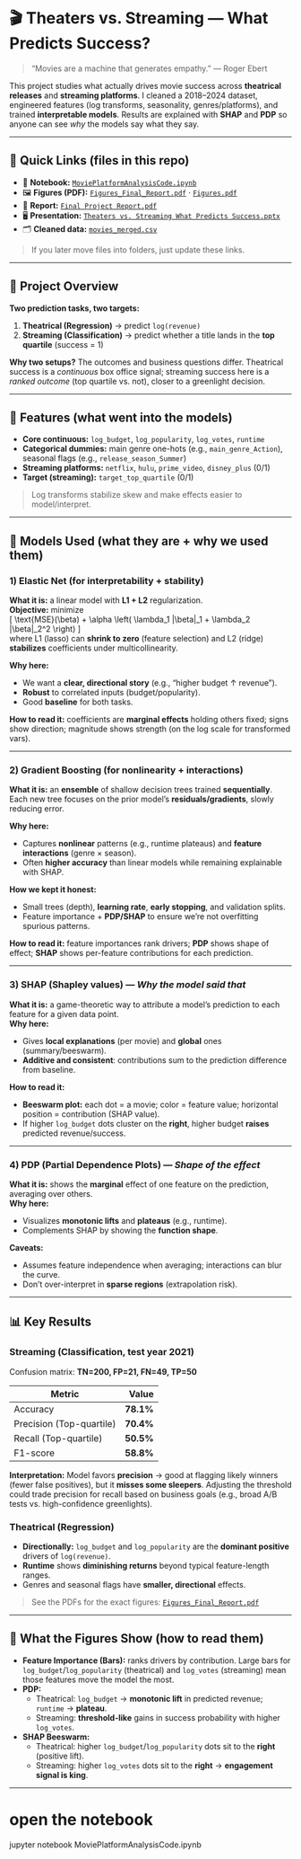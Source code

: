 # 🎬 Theaters vs. Streaming — What Predicts Success?

> “Movies are a machine that generates empathy.” — Roger Ebert

This project studies what actually drives movie success across **theatrical releases** and **streaming platforms**. I cleaned a 2018–2024 dataset, engineered features (log transforms, seasonality, genres/platforms), and trained **interpretable models**. Results are explained with **SHAP** and **PDP** so anyone can see *why* the models say what they say.

---

## 🔗 Quick Links (files in this repo)

- 📒 **Notebook:** [`MoviePlatformAnalysisCode.ipynb`](MoviePlatformAnalysisCode.ipynb)
- 🖼️ **Figures (PDF):** [`Figures_Final_Report.pdf`](Figures_Final_Report.pdf) · [`Figures.pdf`](Figures.pdf)
- 🧾 **Report:** [`Final Project Report.pdf`](Final%20Project%20Report.pdf)
- 🖥️ **Presentation:** [`Theaters vs. Streaming What Predicts Success.pptx`](Theaters%20vs.%20Streaming%20What%20Predicts%20Success.pptx)
- 🗂️ **Cleaned data:** [`movies_merged.csv`](movies_merged.csv)

> If you later move files into folders, just update these links.

---

## 🧭 Project Overview

**Two prediction tasks, two targets:**

1) **Theatrical (Regression)** → predict `log(revenue)`  
2) **Streaming (Classification)** → predict whether a title lands in the **top quartile** (success = 1)

**Why two setups?** The outcomes and business questions differ. Theatrical success is a *continuous* box office signal; streaming success here is a *ranked outcome* (top quartile vs. not), closer to a greenlight decision.

---

## 🧱 Features (what went into the models)

- **Core continuous:** `log_budget`, `log_popularity`, `log_votes`, `runtime`
- **Categorical dummies:** main genre one-hots (e.g., `main_genre_Action`), seasonal flags (e.g., `release_season_Summer`)
- **Streaming platforms:** `netflix`, `hulu`, `prime_video`, `disney_plus` (0/1)
- **Target (streaming):** `target_top_quartile` (0/1)

> Log transforms stabilize skew and make effects easier to model/interpret.

---

## 🧪 Models Used (what they are + why we used them)

### 1) Elastic Net (for interpretability + stability)
**What it is:** a linear model with **L1 + L2** regularization.  
**Objective:** minimize  
\[
\text{MSE}(\beta) + \alpha \left( \lambda_1 \|\beta\|_1 + \lambda_2 \|\beta\|_2^2 \right)
\]  
where L1 (lasso) can **shrink to zero** (feature selection) and L2 (ridge) **stabilizes** coefficients under multicollinearity.

**Why here:**  
- We want a **clear, directional story** (e.g., “higher budget ↑ revenue”).  
- **Robust** to correlated inputs (budget/popularity).  
- Good **baseline** for both tasks.

**How to read it:** coefficients are **marginal effects** holding others fixed; signs show direction; magnitude shows strength (on the log scale for transformed vars).

---

### 2) Gradient Boosting (for nonlinearity + interactions)
**What it is:** an **ensemble** of shallow decision trees trained **sequentially**. Each new tree focuses on the prior model’s **residuals/gradients**, slowly reducing error.

**Why here:**  
- Captures **nonlinear** patterns (e.g., runtime plateaus) and **feature interactions** (genre × season).  
- Often **higher accuracy** than linear models while remaining explainable with SHAP.

**How we kept it honest:**  
- Small trees (depth), **learning rate**, **early stopping**, and validation splits.  
- Feature importance + **PDP/SHAP** to ensure we’re not overfitting spurious patterns.

**How to read it:** feature importances rank drivers; **PDP** shows shape of effect; **SHAP** shows per-feature contributions for each prediction.

---

### 3) SHAP (Shapley values) — *Why the model said that*
**What it is:** a game-theoretic way to attribute a model’s prediction to each feature for a given data point.  
**Why here:**  
- Gives **local explanations** (per movie) and **global** ones (summary/beeswarm).  
- **Additive and consistent**: contributions sum to the prediction difference from baseline.

**How to read it:**  
- **Beeswarm plot:** each dot = a movie; color = feature value; horizontal position = contribution (SHAP value).  
- If higher `log_budget` dots cluster on the **right**, higher budget **raises** predicted revenue/success.

---

### 4) PDP (Partial Dependence Plots) — *Shape of the effect*
**What it is:** shows the **marginal** effect of one feature on the prediction, averaging over others.  
**Why here:**  
- Visualizes **monotonic lifts** and **plateaus** (e.g., runtime).  
- Complements SHAP by showing the **function shape**.

**Caveats:**  
- Assumes feature independence when averaging; interactions can blur the curve.  
- Don’t over-interpret in **sparse regions** (extrapolation risk).

---

## 📊 Key Results

### Streaming (Classification, test year 2021)
Confusion matrix: **TN=200, FP=21, FN=49, TP=50**

| Metric | Value |
|---|---:|
| Accuracy | **78.1%** |
| Precision (Top-quartile) | **70.4%** |
| Recall (Top-quartile) | **50.5%** |
| F1-score | **58.8%** |

**Interpretation:** Model favors **precision** → good at flagging likely winners (fewer false positives), but it **misses some sleepers**. Adjusting the threshold could trade precision for recall based on business goals (e.g., broad A/B tests vs. high-confidence greenlights).

### Theatrical (Regression)
- **Directionally:** `log_budget` and `log_popularity` are the **dominant positive** drivers of `log(revenue)`.  
- **Runtime** shows **diminishing returns** beyond typical feature-length ranges.  
- Genres and seasonal flags have **smaller, directional** effects.

> See the PDFs for the exact figures: [`Figures_Final_Report.pdf`](Figures_Final_Report.pdf)

---

## 🔎 What the Figures Show (how to read them)

- **Feature Importance (Bars):** ranks drivers by contribution. Large bars for `log_budget`/`log_popularity` (theatrical) and `log_votes` (streaming) mean those features move the model the most.
- **PDP:**  
  - Theatrical: `log_budget` → **monotonic lift** in predicted revenue; `runtime` → **plateau**.  
  - Streaming: **threshold-like** gains in success probability with higher `log_votes`.
- **SHAP Beeswarm:**  
  - Theatrical: higher `log_budget`/`log_popularity` dots sit to the **right** (positive lift).  
  - Streaming: higher `log_votes` dots sit to the **right** → **engagement signal is king**.

---
# open the notebook
jupyter notebook MoviePlatformAnalysisCode.ipynb
